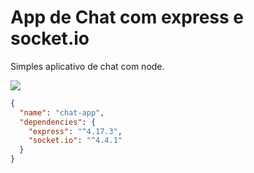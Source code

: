 # App de Chat com express e socket.io
Simples aplicativo de chat com node.

<img src="https://github.com/thiagopyy/node-chat-app-socketio/blob/755c8609b172b7eb5f8211320f6b353de5c9bde4/example.png">

```json
{
  "name": "chat-app",
  "dependencies": {
    "express": "^4.17.3",
    "socket.io": "^4.4.1"
  }
}
```

